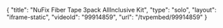 {
    "title": "NuFix Fiber Tape 3pack AllInclusive Kit",
    "type": "solo",
    "layout": "iframe-static",
    "videoId": "99914859",
    "url": "\/tvpembed\/99914859"
}